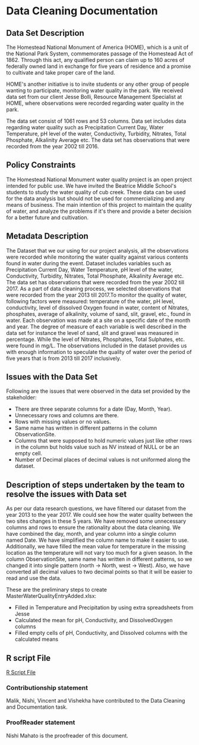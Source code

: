 # Data Cleaning Documentation

## Data Set Description

The Homestead National Monument of America (HOME), which is a unit of the National Park System, commemorates passage of the Homestead Act of 1862. Through this act, any qualified person can claim up to 160 acres of federally owned land in exchange for five years of residence and a promise to cultivate and take proper care of the land.

HOME's another initiative is to invite students or any other group of people wanting to participate, monitoring water quality in the park. We received data set from our client Jesse Bolli, Resource Management Specialist at HOME, where observations were recorded regarding water quality in the park.

The data set consist of 1061 rows and 53 columns. Data set includes data regarding water quality such as Precipitation Current Day, Water Temperature, pH level of the water, Conductivity, Turbidity, Nitrates, Total Phosphate, Alkalinity Average etc. The data set has observations that were recorded from the year 2002 till 2016.

## Policy Constraints 

The Homestead National Monument water quality project is an open project intended for public use. We have invited the Beatrice Middle School's students to study the water quality of cub creek. These data can be used for the data analysis but should not be used for commercializing and any means of business. The main intention of this project to maintain the quality of water, and analyze the problems if it's there and provide a beter decision for a better future and cultivation.

## Metadata Description
The Dataset that we our using for our project analysis, all the observations were recorded while monitoring the water quality against various contents found in water during the event. Dataset includes variables such as Precipitation Current Day, Water Temperature, pH level of the water, Conductivity, Turbidity, Nitrates, Total Phosphate, Alkalinity Average etc. The data set has observations that were recorded from the year 2002 till 2017.
As a part of data cleaning process, we selected observations that were recorded from the year 2013 till 2017.To monitor the quality of water, following factors were measured:
temperature of the water, pH level, conductivity, level of dissolved Oxygen found in water, content of Nitrates, phosphates, average of alkalinity, volume of sand, slit, gravel, etc., found in water. Each observation was made at a site on a specific date of the month and year. The degree of measure of each variable is well described in the data set for instance the level of sand, slit and gravel was measured in percentage. While the level of Nitrates, Phosphates, Total Sulphates, etc. were found in mg/L.
The observations included in the dataset provides us with enough information to speculate the quality of water over the period of five years that is from 2013 till 2017 inclusively.


## Issues with the Data Set

Following are the issues that were observed in the data set provided by the stakeholder:
* There are three separate columns for a date (Day, Month, Year).
* Unnecessary rows and columns are there.
* Rows with missing values or no values.
* Same name has written in different patterns in the column ObservationSite.
* Columns that were supposed to hold numeric values just like other rows in the column but holds value such as NV instead of   NULL or be an empty cell.
* Number of Decimal places of decimal values is not uniformed along the dataset.

## Description of steps undertaken by the team to resolve the issues with Data set

As per our data research questions, we have filtered our dataset from the year 2013 to the year 2017. We could see how the water quality between the two sites changes in these 5 years. We have removed some unnecessary columns and rows to ensure the rationality about the data cleaning. We have combined the day, month, and year column into a single column named Date. We have simplified the column name to make it easier to use. Additionally, we have filled the mean value for temperature in the missing location as the temperature will not vary too much for a given season. In the column ObservationSite, same name has written in different patterns, so we changed it into single pattern (north -> North, west -> West). Also, we have converted all decimal values to two decimal points so that it will be easier to read and use the data.

These are the preliminary steps to create MasterWaterQualityEntryAdded.xlsx:  
- Filled in Temperature and Precipitation by using extra spreadsheets from Jesse  
- Calculated the mean for pH, Conductivity, and DissolvedOxygen columns  
- Filled empty cells of pH, Conductivity, and Dissolved columns with the calculated means


## R script File

[R Script File](https://github.com/datawizard8086/DW8086/blob/master/Data%20Cleaning%20Task/DataWizardDataCleaning.html)

### Contributionship statement
Malik, Nishi, Vincent and Vishekha have contributed to the Data Cleaning and Documentation task.

### ProofReader statement
Nishi Mahato is the proofreader of this document.
